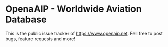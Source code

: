 # OpenaAIP - Worldwide Aviation Database
This is the public issue tracker of https://www.openaip.net. Fell free to post bugs, feature requests and more!
